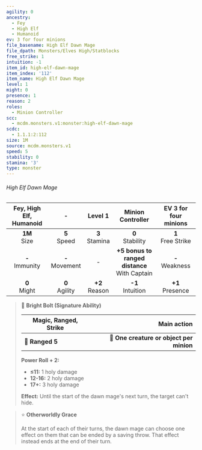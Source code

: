 ```yaml
---
agility: 0
ancestry:
  - Fey
  - High Elf
  - Humanoid
ev: 3 for four minions
file_basename: High Elf Dawn Mage
file_dpath: Monsters/Elves High/Statblocks
free_strike: 1
intuition: -1
item_id: high-elf-dawn-mage
item_index: '112'
item_name: High Elf Dawn Mage
level: 1
might: 0
presence: 1
reason: 2
roles:
  - Minion Controller
scc:
  - mcdm.monsters.v1:monster:high-elf-dawn-mage
scdc:
  - 1.1.1:2:112
size: 1M
source: mcdm.monsters.v1
speed: 5
stability: 0
stamina: '3'
type: monster
---
```


###### High Elf Dawn Mage

| Fey, High Elf, Humanoid |          -          |      Level 1       |                 Minion Controller                 | EV 3 for four minions  |
| :---------------------: | :-----------------: | :----------------: | :-----------------------------------------------: | :--------------------: |
|    **1M**<br/> Size     |  **5**<br/> Speed   | **3**<br/> Stamina |               **0**<br/> Stability                | **1**<br/> Free Strike |
|   **-**<br/> Immunity   | **-**<br/> Movement |         -          | **+5 bonus to ranged distance**<br/> With Captain |  **-**<br/> Weakness   |
|    **0**<br/> Might     | **0**<br/> Agility  | **+2**<br/> Reason |               **-1**<br/> Intuition               |  **+1**<br/> Presence  |

<!-- -->
> 🏹 **Bright Bolt (Signature Ability)**
>
> | **Magic, Ranged, Strike** |                          **Main action** |
> | ------------------------- | ---------------------------------------: |
> | **📏 Ranged 5**           | **🎯 One creature or object per minion** |
>
> **Power Roll + 2:**
>
> - **≤11:** 1 holy damage
> - **12-16:** 2 holy damage
> - **17+:** 3 holy damage
>
> **Effect:** Until the start of the dawn mage's next turn, the target can't hide.

<!-- -->
> ⭐️ **Otherworldly Grace**
>
> At the start of each of their turns, the dawn mage can choose one effect on them that can be ended by a saving throw. That effect instead ends at the end of their turn.
